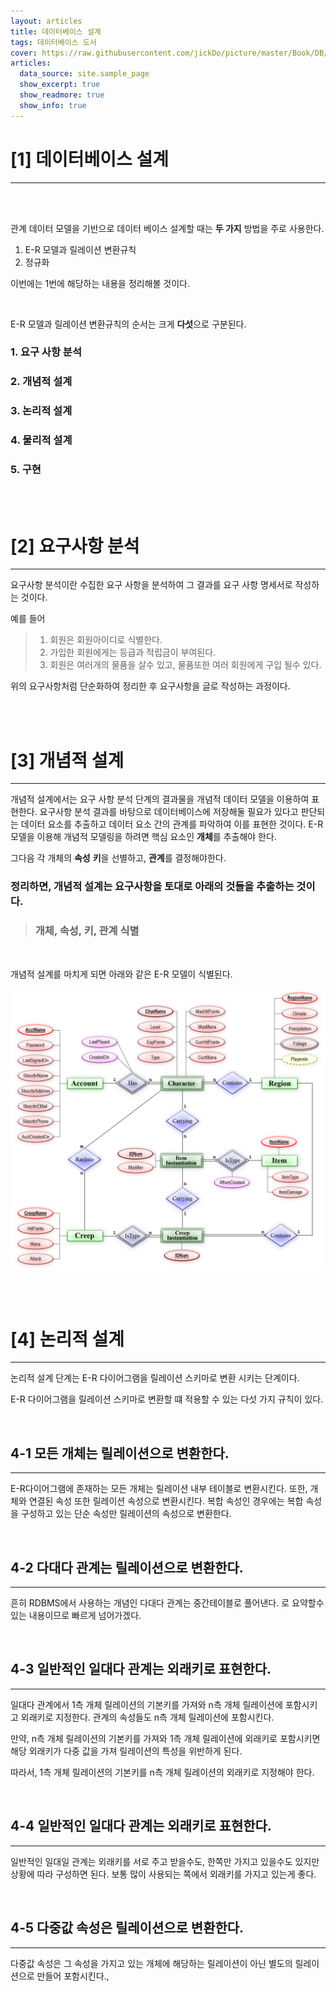 ```yaml
---
layout: articles
title: 데이터베이스 설계
tags: 데이터베이스 도서
cover: https://raw.githubusercontent.com/jickDo/picture/master/Book/DB/e-r-model.png
articles:
  data_source: site.sample_page
  show_excerpt: true
  show_readmore: true
  show_info: true
---
```



# [1] 데이터베이스 설계

---

<br><br>

관계 데이터 모델을 기반으로 데이터 베이스 설계할 때는 **두 가지** 방법을 주로 사용한다.

1. E-R 모델과 릴레이션 변환규칙
2. 정규화

이번에는 1번에 해당하는 내용을 정리해볼 것이다.

<br>

E-R 모델과 릴레이션 변환규칙의 순서는 크게 **다섯**으로 구분된다.

### 1. 요구 사항 분석
### 2. 개념적 설계
### 3. 논리적 설계
### 4. 물리적 설계
### 5. 구현

<br><br>

# [2] 요구사항 분석

---

요구사항 분석이란 수집한 요구 사항을 분석하여 그 결과를 요구 사항 명세서로 작성하는 것이다.

예를 들어

> 1. 회원은 회원아이디로 식별한다.
> 2. 가입한 회원에게는 등급과 적립금이 부여된다.
> 3. 회원은 여러개의 물품을 살수 있고, 물품또한 여러 회원에게 구입 될수 있다.

위의 요구사항처럼 단순화하여 정리한 후 요구사항을 글로 작성하는 과정이다.

<br><br>

# [3] 개념적 설계

---

개념적 설계에서는 요구 사항 분석 단계의 결과물을 개념적 데이터 모델을 이용하여 표현한다. 요구사항 분석 결과를 바탕으로 데이터베이스에 저장해둘 필요가 있다고
판단되는 데이터 요소를 추출하고 데이터 요소 간의 관계를 파악하여 이를 표현한 것이다.
E-R모델을 이용해 개념적 모델링을 하려면 핵심 요소인 **개체**를 추출해야 한다.

그다음 각 개체의 **속성** **키**을 선별하고, **관계**를 결정해야한다.

### 정리하면, 개념적 설계는 요구사항을 토대로 아래의 것들을 추출하는 것이다.

> ### 개체, 속성, 키, 관계 식별

<br>

개념적 설계를 마치게 되면 아래와 같은 E-R 모델이 식별된다.

![](https://raw.githubusercontent.com/jickDo/picture/master/Book/DB/e-r-model.png)

<br><br>

# [4] 논리적 설계

---

논리적 설계 단계는 E-R 다이어그램을 릴레이션 스키마로 변환 시키는 단계이다.

E-R 다이어그램을 릴레이션 스키마로 변환할 떄 적용할 수 있는 다섯 가지 규칙이 있다.

<br>

## 4-1 모든 개체는 릴레이션으로 변환한다.

---

E-R다이어그램에 존재하는 모든 개체는 릴레이션 내부 테이블로 변환시킨다. 또한, 개체와 연결된 속성 또한 릴레이션 속성으로 변환시킨다.
복합 속성인 경우에는 복합 속성을 구성하고 있는 단순 속성만 릴레이션의 속성으로 변환한다.


<br>

## 4-2 다대다 관계는 릴레이션으로 변환한다.

---

흔히 RDBMS에서 사용하는 개념인 다대다 관계는 중간테이블로 풀어낸다. 로 요약할수 있는 내용이므로 빠르게 넘어가겠다.

<br>

## 4-3 일반적인 일대다 관계는 외래키로 표현한다.

---

일대다 관계에서 1측 개체 릴레이션의 기본키를 가져와 n측 개체 릴레이션에 포함시키고 외래키로 지정한다. 관계의 속성들도 n측 개체 릴레이션에 포함시킨다.

만약, n측 개체 릴레이션의 기본키를 가져와 1측 개체 릴레이션에 외래키로 포함시키면 해당 외래키가 다중 값을 가져 릴레이션의 특성을 위반하게 된다.

따라서, 1측 개체 릴레이션의 기본키를 n측 개체 릴레이션의 외래키로 지정해야 한다.

<br>

## 4-4 일반적인 일대다 관계는 외래키로 표현한다.

---

일반적인 일대일 관계는 외래키를 서로 주고 받을수도, 한쪽만 가지고 있을수도 있지만 상황에 따라 구성하면 된다.
보통 많이 사용되는 쪽에서 외래키를 가지고 있는게 좋다.

<br>

## 4-5 다중값 속성은 릴레이션으로 변환한다.

---

다중값 속성은 그 속성을 가지고 있는 개체에 해당하는 릴레이션이 아닌 별도의 릴레이션으로 만들어 포함시킨다.,


































































